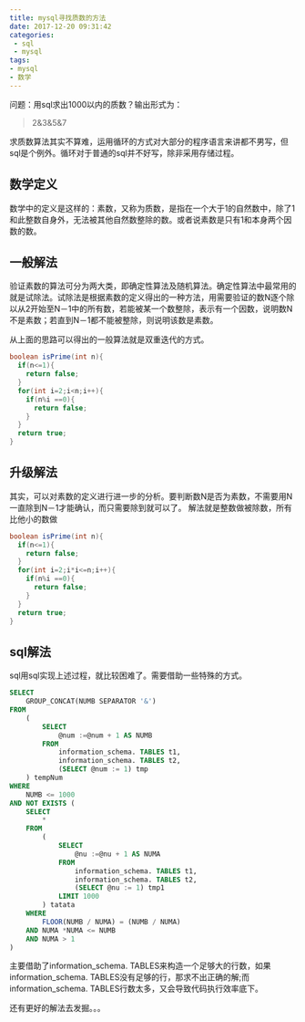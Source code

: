 ```yaml
---
title: mysql寻找质数的方法
date: 2017-12-20 09:31:42
categories:
 - sql
 - mysql
tags:
- mysql
- 数学
---
```

问题：用sql求出1000以内的质数？输出形式为：
> 2&3&5&7

求质数算法其实不算难，运用循环的方式对大部分的程序语言来讲都不男写，但sql是个例外。循环对于普通的sql并不好写，除非采用存储过程。

## 数学定义

数学中的定义是这样的：素数，又称为质数，是指在一个大于1的自然数中，除了1和此整数自身外，无法被其他自然数整除的数。或者说素数是只有1和本身两个因数的数。

## 一般解法

验证素数的算法可分为两大类，即确定性算法及随机算法。确定性算法中最常用的就是试除法。试除法是根据素数的定义得出的一种方法，用需要验证的数N逐个除以从2开始至N－1中的所有数，若能被某一个数整除，表示有一个因数，说明数N不是素数；若直到N－1都不能被整除，则说明该数是素数。

从上面的思路可以得出的一般算法就是双重迭代的方式。
``` Java
boolean isPrime(int n){
  if(n<=1){
    return false;
  }
  for(int i=2;i<n;i++){
    if(n%i ==0){
      return false;
    }
  }
  return true;
}
```
## 升级解法
其实，可以对素数的定义进行进一步的分析。要判断数N是否为素数，不需要用N一直除到N－1才能确认，而只需要除到就可以了。
解法就是整数做被除数，所有比他小的数做
``` Java
boolean isPrime(int n){
  if(n<=1){
    return false;
  }
  for(int i=2;i*i<=n;i++){
    if(n%i ==0){
      return false;
    }
  }
  return true;
}
```
## sql解法
sql用sql实现上述过程，就比较困难了。需要借助一些特殊的方式。
``` sql
SELECT
	GROUP_CONCAT(NUMB SEPARATOR '&')
FROM
	(
		SELECT
			@num :=@num + 1 AS NUMB
		FROM
			information_schema. TABLES t1,
			information_schema. TABLES t2,
			(SELECT @num := 1) tmp
	) tempNum
WHERE
	NUMB <= 1000
AND NOT EXISTS (
	SELECT
		*
	FROM
		(
			SELECT
				@nu :=@nu + 1 AS NUMA
			FROM
				information_schema. TABLES t1,
				information_schema. TABLES t2,
				(SELECT @nu := 1) tmp1
			LIMIT 1000
		) tatata
	WHERE
		FLOOR(NUMB / NUMA) = (NUMB / NUMA)
	AND NUMA *NUMA <= NUMB
	AND NUMA > 1
)
```
主要借助了information_schema. TABLES来构造一个足够大的行数，如果information_schema. TABLES没有足够的行，那求不出正确的解;而information_schema. TABLES行数太多，又会导致代码执行效率底下。

还有更好的解法去发掘。。。
